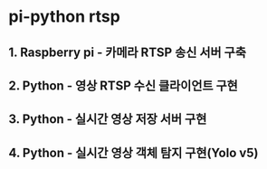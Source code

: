 # pi-python rtsp
## 1. Raspberry pi - 카메라 RTSP 송신 서버 구축
## 2. Python - 영상 RTSP 수신 클라이언트 구현
## 3. Python - 실시간 영상 저장 서버 구현
## 4. Python - 실시간 영상 객체 탐지 구현(Yolo v5)